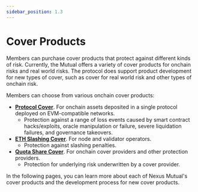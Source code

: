 ```yaml
---
sidebar_position: 1.3
---
```


# Cover Products

Members can purchase cover products that protect against different kinds of risk. Currently, the Mutual offers a variety of cover products for onchain risks and real world risks. The protocol does support product development for new types of cover, such as cover for real world risk and other types of onchain risk.

Members can choose from various onchain cover products:
* [**Protocol Cover**](/overview/cover-products/protocol-cover). For onchain assets deposited in a single protocol deployed on EVM-compatible networks.
  * Protection against a range of loss events caused by smart contract hacks/exploits, oracle manipulation or failure, severe liquidation failures, and governance takeovers.
* [**ETH Slashing Cover**](/overview/cover-products/eth-slashing-cover). For node and validator operators.
  * Protection against slashing penalties.
* [**Quota Share Cover**](/overview/cover-products/quota-share-cover). For onchain cover providers and other protection providers.
  * Protection for underlying risk underwritten by a cover provider.

In the following pages, you can learn more about each of Nexus Mutual's cover products and the development process for new cover products.
